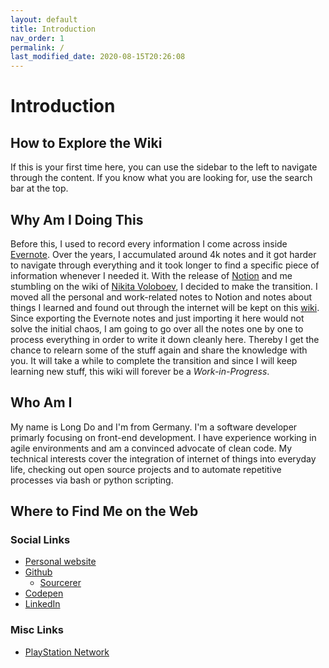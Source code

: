 ```yaml
---
layout: default
title: Introduction
nav_order: 1
permalink: /
last_modified_date: 2020-08-15T20:26:08
---
```


# Introduction

## How to Explore the Wiki

If this is your first time here, you can use the sidebar to the left to navigate through the content. If you know what you are looking for, use the search bar at the top.

## Why Am I Doing This

Before this, I used to record every information I come across inside [Evernote](https://evernote.com/). Over the years, I accumulated around 4k notes and it got harder to navigate through everything and it took longer to find a specific piece of information whenever I needed it. With the release of [Notion](https://www.notion.so/) and me stumbling on the wiki of [Nikita Voloboev](https://wiki.nikitavoloboev.xyz/), I decided to make the transition. I moved all the personal and work-related notes to Notion and notes about things I learned and found out through the internet will be kept on this [wiki](https://longpdo.github.io/wiki/). Since exporting the Evernote notes and just importing it here would not solve the initial chaos, I am going to go over all the notes one by one to process everything in order to write it down cleanly here. Thereby I get the chance to relearn some of the stuff again and share the knowledge with you. It will take a while to complete the transition and since I will keep learning new stuff, this wiki will forever be a *Work-in-Progress*.

## Who Am I

My name is Long Do and I'm from Germany. I'm a software developer primarly focusing on front-end development. I have experience working in agile environments and am a convinced advocate of clean code. My technical interests cover the integration of internet of things into everyday life, checking out open source projects and to automate repetitive processes via bash or python scripting.

## Where to Find Me on the Web

### Social Links

* [Personal website](https://longpdo.github.io/)
* [Github](https://github.com/longpdo)
  * [Sourcerer](https://sourcerer.io/longpdo)
* [Codepen](https://codepen.io/longpdo)
* [LinkedIn](https://www.linkedin.com/in/longpdo/)

### Misc Links

* [PlayStation Network](https://psnprofiles.com/ryuu_do)
